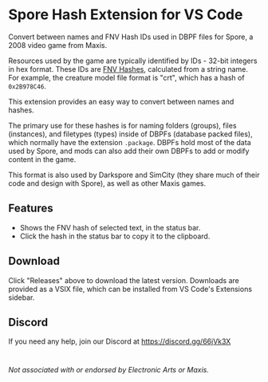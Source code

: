 # Spore Hash Extension for VS Code

Convert between names and FNV Hash IDs used in DBPF files for Spore, a 2008 video game from Maxis.

Resources used by the game are typically identified by IDs - 32-bit integers in hex format. These IDs are [FNV Hashes](https://en.wikipedia.org/wiki/Fowler%E2%80%93Noll%E2%80%93Vo_hash_function), calculated from a string name. For example, the creature model file format is "crt", which has a hash of `0x2B978C46`.

This extension provides an easy way to convert between names and hashes.

The primary use for these hashes is for naming folders (groups), files (instances), and filetypes (types) inside of DBPFs (database packed files), which normally have the extension `.package`. DBPFs hold most of the data used by Spore, and mods can also add their own DBPFs to add or modify content in the game.

This format is also used by Darkspore and SimCity (they share much of their code and design with Spore), as well as other Maxis games.

## Features

* Shows the FNV hash of selected text, in the status bar.
* Click the hash in the status bar to copy it to the clipboard.

## Download
Click "Releases" above to download the latest version. Downloads are provided as a VSIX file, which can be installed from VS Code's Extensions sidebar.

## Discord
If you need any help, join our Discord at https://discord.gg/66jVk3X

#
*Not associated with or endorsed by Electronic Arts or Maxis.*